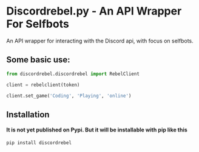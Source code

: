 # Discordrebel.py - An API Wrapper For Selfbots
An API wrapper for interacting with the Discord api, with focus on selfbots.

## Some basic use:
```py
from discordrebel.discordrebel import RebelClient

client = rebelclient(token)

client.set_game('Coding', 'Playing', 'online')
```

## Installation
#### It is not yet published on Pypi. But it will be installable with pip like this
```pip install discordrebel```